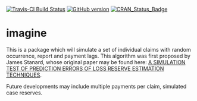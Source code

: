 [![Travis-CI Build Status](https://travis-ci.org/PirateGrunt/imagine.svg?branch=master)](https://travis-ci.org/PirateGrunt/imagine)
[![GitHub version](https://badge.fury.io/gh/PirateGrunt%2Fimagine.svg)](https://badge.fury.io/gh/PirateGrunt%2Fimagine)
[![CRAN\_Status\_Badge](http://www.r-pkg.org/badges/version/imagine)](http://cran.r-project.org/package=imagine)

# imagine

This is a package which will simulate a set of individual claims with random occurrence, report and payment lags. This algorithm was first proposed by James Stanard, whose original paper may be found here: [A SIMULATION TEST OF PREDICTION ERRORS OF LOSS RESERVE ESTIMATION TECHNIQUES](https://www.casact.org/pubs/proceed/proceed85/85124.pdf).

Future developments may include multiple payments per claim, simulated case reserves.
